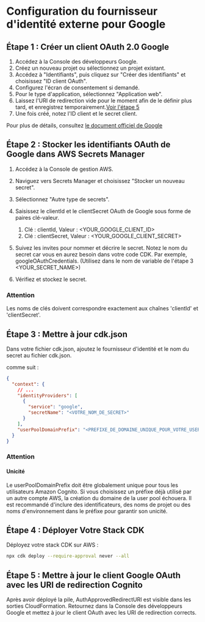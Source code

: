# Configuration du fournisseur d'identité externe pour Google

## Étape 1 : Créer un client OAuth 2.0 Google

1. Accédez à la Console des développeurs Google.
2. Créez un nouveau projet ou sélectionnez un projet existant.
3. Accédez à "Identifiants", puis cliquez sur "Créer des identifiants" et choisissez "ID client OAuth".
4. Configurez l'écran de consentement si demandé.
5. Pour le type d'application, sélectionnez "Application web".
6. Laissez l'URI de redirection vide pour le moment afin de le définir plus tard, et enregistrez temporairement.[Voir l'étape 5](#step-5-update-google-oauth-client-with-cognito-redirect-uris)
7. Une fois créé, notez l'ID client et le secret client.

Pour plus de détails, consultez [le document officiel de Google](https://support.google.com/cloud/answer/6158849?hl=en)

## Étape 2 : Stocker les identifiants OAuth de Google dans AWS Secrets Manager

1. Accédez à la Console de gestion AWS.
2. Naviguez vers Secrets Manager et choisissez "Stocker un nouveau secret".
3. Sélectionnez "Autre type de secrets".
4. Saisissez le clientId et le clientSecret OAuth de Google sous forme de paires clé-valeur.

   1. Clé : clientId, Valeur : <YOUR_GOOGLE_CLIENT_ID>
   2. Clé : clientSecret, Valeur : <YOUR_GOOGLE_CLIENT_SECRET>

5. Suivez les invites pour nommer et décrire le secret. Notez le nom du secret car vous en aurez besoin dans votre code CDK. Par exemple, googleOAuthCredentials. (Utilisez dans le nom de variable de l'étape 3 <YOUR_SECRET_NAME>)
6. Vérifiez et stockez le secret.

### Attention

Les noms de clés doivent correspondre exactement aux chaînes 'clientId' et 'clientSecret'.

## Étape 3 : Mettre à jour cdk.json

Dans votre fichier cdk.json, ajoutez le fournisseur d'identité et le nom du secret au fichier cdk.json.

comme suit :

```json
{
  "context": {
    // ...
    "identityProviders": [
      {
        "service": "google",
        "secretName": "<VOTRE_NOM_DE_SECRET>"
      }
    ],
    "userPoolDomainPrefix": "<PREFIXE_DE_DOMAINE_UNIQUE_POUR_VOTRE_USER_POOL>"
  }
}
```

### Attention

#### Unicité

Le userPoolDomainPrefix doit être globalement unique pour tous les utilisateurs Amazon Cognito. Si vous choisissez un préfixe déjà utilisé par un autre compte AWS, la création du domaine de la user pool échouera. Il est recommandé d'inclure des identificateurs, des noms de projet ou des noms d'environnement dans le préfixe pour garantir son unicité.

## Étape 4 : Déployer Votre Stack CDK

Déployez votre stack CDK sur AWS :

```sh
npx cdk deploy --require-approval never --all
```

## Étape 5 : Mettre à jour le client Google OAuth avec les URI de redirection Cognito

Après avoir déployé la pile, AuthApprovedRedirectURI est visible dans les sorties CloudFormation. Retournez dans la Console des développeurs Google et mettez à jour le client OAuth avec les URI de redirection corrects.